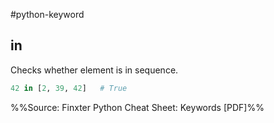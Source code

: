 #python-keyword 
## in
Checks whether element is in sequence.

```python
42 in [2, 39, 42]	# True
```

%%Source: Finxter Python Cheat Sheet: Keywords [PDF]%%